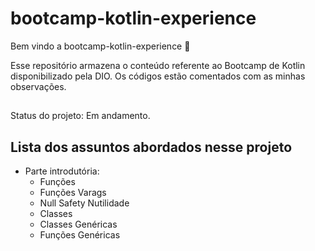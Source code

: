 # bootcamp-kotlin-experience

Bem vindo a bootcamp-kotlin-experience :tada:

Esse repositório armazena o conteúdo referente ao Bootcamp de Kotlin disponibilizado pela DIO.
Os códigos estão comentados com as minhas observações.

##
Status do projeto: Em andamento.
##

## Lista dos assuntos abordados nesse projeto

- Parte introdutória: 
    - Funções
    - Funções Varags
    - Null Safety Nutilidade
    - Classes
    - Classes Genéricas
    - Funções Genéricas